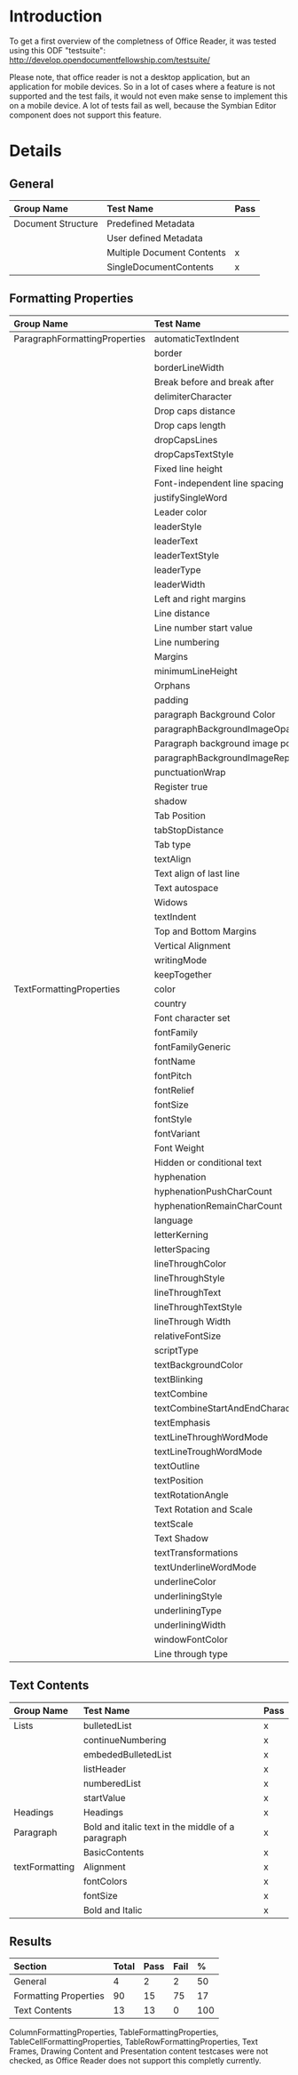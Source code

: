 # Introduction #

To get a first overview of the completness of Office Reader, it was tested using this ODF "testsuite": http://develop.opendocumentfellowship.com/testsuite/

Please note, that office reader is not a desktop application, but an application for mobile devices. So in a lot of cases where a feature is not supported and the test fails, it would not even make sense to implement this on a mobile device. A lot of tests fail as well, because the Symbian Editor component does not support this feature.

# Details #

## General ##

| **Group Name** | **Test Name** | **Pass** |
|:---------------|:--------------|:---------|
| Document Structure | Predefined Metadata |          |
|                | User defined Metadata |          |
|                | Multiple Document Contents | x        |
|                | SingleDocumentContents | x        |


## Formatting Properties ##

| **Group Name** | **Test Name** | **Pass**|
|:---------------|:--------------|:--------|
| ParagraphFormattingProperties | automaticTextIndent |         |
|                | border        | x       |
|                | borderLineWidth |         |
|                | Break before and break after |         |
|                | delimiterCharacter | x       |
|                | Drop caps distance |         |
|                | Drop caps length |         |
|                | dropCapsLines |         |
|                | dropCapsTextStyle |         |
|                | Fixed line height |         |
|                | Font-independent line spacing |         |
|                | justifySingleWord |         |
|                | Leader color  |         |
|                | leaderStyle   |         |
|                | leaderText    |         |
|                | leaderTextStyle |         |
|                | leaderType    |         |
|                | leaderWidth   |         |
|                | Left and right margins | x       |
|                | Line distance |         |
|                | Line number start value |         |
|                | Line numbering |         |
|                | Margins       |         |
|                | minimumLineHeight |         |
|                | Orphans       |         |
|                | padding       |         |
|                | paragraph Background Color | x       |
|                | paragraphBackgroundImageOpacity |         |
|                | Paragraph background image position |         |
|                | paragraphBackgroundImageRepetition |         |
|                | punctuationWrap |         |
|                | Register true |         |
|                | shadow        |         |
|                | Tab Position  |         |
|                | tabStopDistance |         |
|                | Tab type      |         |
|                | textAlign     | x       |
|                | Text align of last line |         |
|                | Text autospace |         |
|                | Widows        |         |
|                | textIndent    | x       |
|                | Top and Bottom Margins | x       |
|                | Vertical Alignment |         |
|                | writingMode   |         |
|                | keepTogether  |         |
| TextFormattingProperties | color         | x       |
|                | country       |         |
|                | Font character set |         |
|                | fontFamily    |         |
|                | fontFamilyGeneric |         |
|                | fontName      |         |
|                | fontPitch     |         |
|                | fontRelief    |         |
|                | fontSize      | x       |
|                | fontStyle     | x       |
|                | fontVariant   |         |
|                | Font Weight   | x       |
|                | Hidden or conditional text |         |
|                | hyphenation   |         |
|                | hyphenationPushCharCount |         |
|                | hyphenationRemainCharCount |         |
|                | language      |         |
|                | letterKerning |         |
|                | letterSpacing |         |
|                | lineThroughColor |         |
|                | lineThroughStyle |         |
|                | lineThroughText |         |
|                | lineThroughTextStyle |         |
|                | lineThrough Width |         |
|                | relativeFontSize |         |
|                | scriptType    |         |
|                | textBackgroundColor | x       |
|                | textBlinking  |         |
|                | textCombine   |         |
|                | textCombineStartAndEndCharacters |         |
|                | textEmphasis  |         |
|                | textLineThroughWordMode |         |
|                | textLineTroughWordMode |         |
|                | textOutline   |         |
|                | textPosition  |         |
|                | textRotationAngle |         |
|                | Text Rotation and Scale |         |
|                | textScale     |         |
|                | Text Shadow   |         |
|                | textTransformations |         |
|                | textUnderlineWordMode |         |
|                | underlineColor |         |
|                | underliningStyle | x       |
|                | underliningType | x       |
|                | underliningWidth |         |
|                | windowFontColor |         |
|                | Line through type | x       |


## Text Contents ##

| **Group Name** | **Test Name** | **Pass** |
|:---------------|:--------------|:---------|
| Lists          | bulletedList  | x        |
|                | continueNumbering | x        |
|                | embededBulletedList | x        |
|                | listHeader    | x        |
|                | numberedList  | x        |
|                | startValue    | x        |
| Headings       | Headings      | x        |
| Paragraph      | Bold and italic text in the middle of a paragraph | x        |
|                | BasicContents | x        |
| textFormatting | Alignment     | x        |
|                | fontColors    | x        |
|                | fontSize      |x         |
|                | Bold and Italic | x        |

## Results ##

| **Section** | **Total** | **Pass** | **Fail** | **%** |
|:------------|:----------|:---------|:---------|:------|
| General     | 4         | 2        | 2        | 50    |
| Formatting Properties | 90        | 15       | 75       | 17    |
| Text Contents | 13        | 13       | 0        | 100   |

ColumnFormattingProperties, TableFormattingProperties, TableCellFormattingProperties, TableRowFormattingProperties, Text Frames, Drawing Content and Presentation content testcases were not checked, as Office Reader does not support this completly currently.